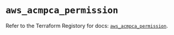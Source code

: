# `aws_acmpca_permission`

Refer to the Terraform Registory for docs: [`aws_acmpca_permission`](https://www.terraform.io/docs/providers/aws/r/acmpca_permission).
